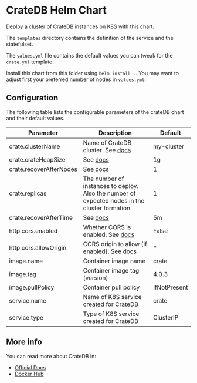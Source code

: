 # CrateDB Helm Chart

Deploy a cluster of CrateDB instances on K8S with this chart.

The `templates` directory contains the definition of the service and the statefulset.

The `values.yml` file contains the default values you can tweak for the `crate.yml` template.

Install this chart from this folder using `helm install .`.
You may want to adjust first your preferred number of nodes in `values.yml`.

## Configuration

The following table lists the configurable parameters of the crateDB chart and their default values.

| Parameter | Description | Default |
| --------- | ----------- | ------- |
| crate.clusterName | Name of CrateDB cluster. See [docs](https://crate.io/docs/crate/guide/en/4.0.3/scaling/multi-node-setup.html#id3) | my-cluster |
| crate.crateHeapSize | See [docs](https://crate.io/docs/crate/reference/en/4.0.3/config/environment.html) | 1g |
| crate.recoverAfterNodes | See [docs](https://crate.io/docs/crate/guide/en/4.0.3/scaling/multi-node-setup.html#gateway-configuration) | 1 |
| crate.replicas | The number of instances to deploy. Also the number of expected nodes in the cluster formation | 1 |
| crate.recoverAfterTime | See [docs](https://crate.io/docs/crate/guide/en/4.0.3/scaling/multi-node-setup.html#gateway-configuration) | 5m |
| http.cors.enabled | Whether CORS is enabled. See [docs](https://crate.io/docs/crate/reference/en/4.0.3/config/node.html#cross-origin-resource-sharing-cors) | False |
| http.cors.allowOrigin | CORS origin to allow (if enabled). See [docs](https://crate.io/docs/crate/reference/en/4.0.3/config/node.html#cross-origin-resource-sharing-cors) | * |
| image.name | Container image name | crate |
| image.tag | Container image tag (version) | 4.0.3 |
| image.pullPolicy | Container pull policy | IfNotPresent |
| service.name | Name of K8S service created for CrateDB | crate |
| service.type | Type of K8S service created for CrateDB | ClusterIP |

## More info

You can read more about CrateDB in:

- [Official Docs](https://crate.io/docs/)
- [Docker Hub](https://hub.docker.com/_/crate/)
